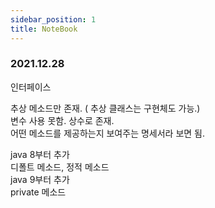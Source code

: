 ```yaml
---
sidebar_position: 1
title: NoteBook
---
```


### 2021.12.28

인터페이스

추상 메소드만 존재. ( 추상 클래스는 구현체도 가능.)<br/>
변수 사용 못함. 상수로 존재.<br/>
어떤 메소드를 제공하는지 보여주는 명세서라 보면 됨.

java 8부터 추가<br/>
디폴트 메소드, 정적 메소드<br/>
java 9부터 추가<br/>
private 메소드